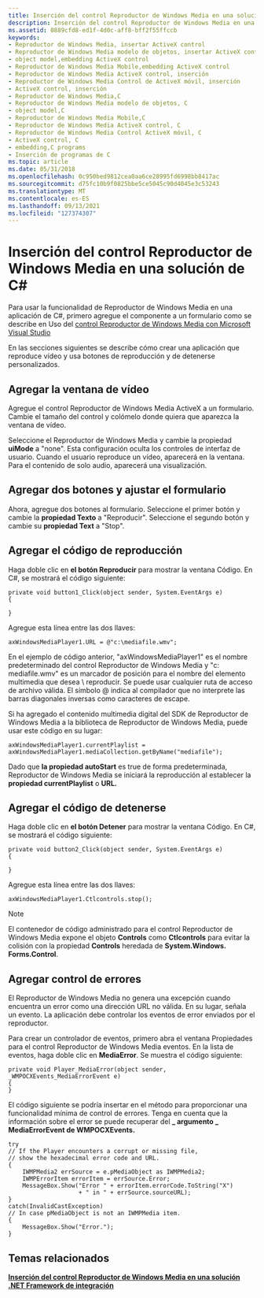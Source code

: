 ```yaml
---
title: Inserción del control Reproductor de Windows Media en una solución de C
description: Inserción del control Reproductor de Windows Media en una solución de C\
ms.assetid: 0889cfd8-ed1f-4d0c-aff8-bff2f55ffccb
keywords:
- Reproductor de Windows Media, insertar ActiveX control
- Reproductor de Windows Media modelo de objetos, insertar ActiveX control
- object model,embedding ActiveX control
- Reproductor de Windows Media Mobile,embedding ActiveX control
- Reproductor de Windows Media ActiveX control, inserción
- Reproductor de Windows Media Control de ActiveX móvil, inserción
- ActiveX control, inserción
- Reproductor de Windows Media,C
- Reproductor de Windows Media modelo de objetos, C
- object model,C
- Reproductor de Windows Media Mobile,C
- Reproductor de Windows Media ActiveX control, C
- Reproductor de Windows Media Control ActiveX móvil, C
- ActiveX control, C
- embedding,C programs
- Inserción de programas de C
ms.topic: article
ms.date: 05/31/2018
ms.openlocfilehash: 0c950bed9812cea0aa6ce28995fd6998bb8417ac
ms.sourcegitcommit: d75fc10b9f0825bbe5ce5045c90d4045e3c53243
ms.translationtype: MT
ms.contentlocale: es-ES
ms.lasthandoff: 09/13/2021
ms.locfileid: "127374307"
---
```

# <a name="embedding-the-windows-media-player-control-in-a-c-solution"></a>Inserción del control Reproductor de Windows Media en una solución de C#

Para usar la funcionalidad de Reproductor de Windows Media en una aplicación de C#, primero agregue el componente a un formulario como se describe en Uso del [control Reproductor de Windows Media con Microsoft Visual Studio](using-the-windows-media-player-control-with-microsoft-visual-studio.md)

En las secciones siguientes se describe cómo crear una aplicación que reproduce vídeo y usa botones de reproducción y de detenerse personalizados.

## <a name="add-the-video-window"></a>Agregar la ventana de vídeo

Agregue el control Reproductor de Windows Media ActiveX a un formulario. Cambie el tamaño del control y colómelo donde quiera que aparezca la ventana de vídeo.

Seleccione el Reproductor de Windows Media y cambie la propiedad **uiMode** a "none". Esta configuración oculta los controles de interfaz de usuario. Cuando el usuario reproduce un vídeo, aparecerá en la ventana. Para el contenido de solo audio, aparecerá una visualización.

## <a name="add-two-buttons-and-adjust-the-form"></a>Agregar dos botones y ajustar el formulario

Ahora, agregue dos botones al formulario. Seleccione el primer botón y cambie la **propiedad Texto** a "Reproducir". Seleccione el segundo botón y cambie su **propiedad Text** a "Stop".

## <a name="add-the-play-code"></a>Agregar el código de reproducción

Haga doble clic en **el botón Reproducir** para mostrar la ventana Código. En C#, se mostrará el código siguiente:


```CSharp
private void button1_Click(object sender, System.EventArgs e)
{

}

```



Agregue esta línea entre las dos llaves:


```CSharp
axWindowsMediaPlayer1.URL = @"c:\mediafile.wmv";

```



En el ejemplo de código anterior, "axWindowsMediaPlayer1" es el nombre predeterminado del control Reproductor de Windows Media y "c: mediafile.wmv" es un marcador de posición para el nombre del elemento multimedia que desea \\ reproducir. Se puede usar cualquier ruta de acceso de archivo válida. El símbolo @ indica al compilador que no interprete las barras diagonales inversas como caracteres de escape.

Si ha agregado el contenido multimedia digital del SDK de Reproductor de Windows Media a la biblioteca de Reproductor de Windows Media, puede usar este código en su lugar:


```CSharp
axWindowsMediaPlayer1.currentPlaylist = axWindowsMediaPlayer1.mediaCollection.getByName("mediafile");

```



Dado que **la propiedad autoStart** es true de forma predeterminada, Reproductor de Windows Media se iniciará la reproducción al establecer la **propiedad currentPlaylist** o **URL.**

## <a name="add-the-stop-code"></a>Agregar el código de detenerse

Haga doble clic en **el botón Detener** para mostrar la ventana Código. En C#, se mostrará el código siguiente:


```CSharp
private void button2_Click(object sender, System.EventArgs e)
{

}

```



Agregue esta línea entre las dos llaves:


```CSharp
axWindowsMediaPlayer1.Ctlcontrols.stop();

```



> [!Note]  
> El contenedor de código administrado para el control Reproductor de Windows Media expone el objeto **Controls** como **Ctlcontrols** para evitar la colisión con la propiedad **Controls** heredada de **System.Windows. Forms.Control**.

 

## <a name="add-error-handling"></a>Agregar control de errores

El Reproductor de Windows Media no genera una excepción cuando encuentra un error como una dirección URL no válida. En su lugar, señala un evento. La aplicación debe controlar los eventos de error enviados por el reproductor.

Para crear un controlador de eventos, primero abra el ventana Propiedades para el control Reproductor de Windows Media eventos. En la lista de eventos, haga doble clic en **MediaError**. Se muestra el código siguiente:


```CSharp
private void Player_MediaError(object sender, _WMPOCXEvents_MediaErrorEvent e)
{
}

```



El código siguiente se podría insertar en el método para proporcionar una funcionalidad mínima de control de errores. Tenga en cuenta que la información sobre el error se puede recuperar del **\_ argumento \_ MediaErrorEvent de WMPOCXEvents.**


```CSharp
try
// If the Player encounters a corrupt or missing file, 
// show the hexadecimal error code and URL.
{
    IWMPMedia2 errSource = e.pMediaObject as IWMPMedia2;
    IWMPErrorItem errorItem = errSource.Error;
    MessageBox.Show("Error " + errorItem.errorCode.ToString("X") 
                    + " in " + errSource.sourceURL);
}
catch(InvalidCastException)
// In case pMediaObject is not an IWMPMedia item.
{
    MessageBox.Show("Error.");
} 

```



## <a name="related-topics"></a>Temas relacionados

<dl> <dt>

[**Inserción del control Reproductor de Windows Media en una solución .NET Framework de integración**](using-the-windows-media-player-control-in-a--net-framework-solution.md)
</dt> </dl>

 

 





